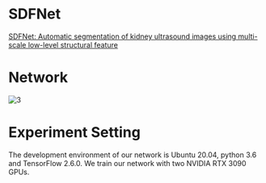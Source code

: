 # SDFNet
[SDFNet: Automatic segmentation of kidney ultrasound images using multi-scale low-level structural feature ](https://doi.org/10.1016/j.eswa.2021.115619)


# Network

![3](https://user-images.githubusercontent.com/52651150/226517463-98c4fa1a-edec-4b6c-b4b6-e8f65ff0ba5f.png)



# Experiment Setting
The development environment of our network is Ubuntu 20.04, python 3.6 and TensorFlow 2.6.0. We train our network with two NVIDIA RTX 3090 GPUs.

